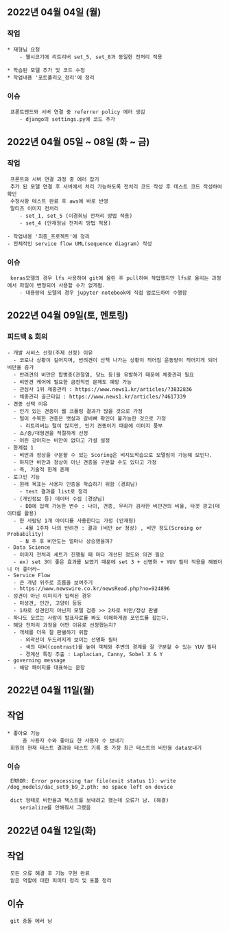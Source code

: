 ## 2022년 04월 04일 (월)
### 작업
	* 재형님 요청
	 	- 웰시코기에 리트리버 set_5, set_8과 동일한 전처리 적용

	* 학습된 모델 추가 및 코드 수정
	* 작업내용 '포트폴리오_정리'에 정리


### 이슈
	 프론트엔드와 서버 연결 중 referrer policy 에러 생김
	 	- django의 settings.py에 코드 추가

## 2022년 04월 05일 ~ 08일 (화 ~ 금)
### 작업
	 프론트와 서버 연결 과정 중 에러 잡기
	 추가 된 모델 연결 후 서버에서 처리 가능하도록 전처리 코드 작성 후 테스트 코드 작성하여 확인
	 수정사항 테스트 완료 후 aws에 바로 반영
	 말티즈 이미지 전처리
	 	- set_1, set_5 (이경희님 전처리 방법 적용)
		- set_4 (안재형님 전처리 방법 적용)

	- 작업내용 '최종_프로젝트'에 정리
	- 전체적인 service flow UML(sequence diagram) 작성

### 이슈
	 keras모델의 경우 lfs 사용하여 git에 올린 후 pull하여 작업했지만 lfs로 올리는 과정에서 파일이 변형되어 사용할 수가 없게됨.
	 	- 대용량의 모델의 경우 jupyter notebook에 직접 업로드하여 수행함


## 2022년 04월 09일(토, 멘토링)
### 피드백 & 회의
	- 개발 서비스 선정(주제 선정) 이유
	  - 코로나 상황이 길어지며, 반려견이 산책 나가는 상황이 적어짐 운동량이 적어지게 되어 비만율 증가
	  - 반려견의 비만은 합병증(관절염, 당뇨 등)을 유발하기 때문에 체중관리 필요
	  - 비만견 케어에 필요한 금전적인 문제도 예방 가능
	  - 관심사 1위 체중관리 : https://www.news1.kr/articles/?3832836
	  - 체중관리 골근타임 : https://www.news1.kr/articles/?4617339
	- 견종 선택 이유
	  - 인기 있는 견종이 웹 크롤링 결과가 많을 것으로 가정
	  - 털이 수북한 견종은 뱃살과 갈비뼈 확인이 불가능한 것으로 가정
		- 리트리버는 털이 많지만, 인기 견종이기 때문에 이미지 풍부
	  - 소/중/대형견을 적절하게 선정
	  - 어린 강아지는 비만이 없다고 가설 설정
	- 한계점 1
	  - 비만과 정상을 구분할 수 있는 Scoring은 비지도학습으로 모델링이 가능해 보인다.
	  - 하지만 비만과 정상이 아닌 견종을 구분할 수도 있다고 가정
	  - 즉, 기술적 한계 존재
	- 로그인 기능
	  - 원래 목표는 사용자 인증을 학습하기 위함 (경희님)
		- test 결과를 list로 정리
	  - (개인정보 등) 데이터 수집 (경상님)
		- DB에 입력 가능한 변수 : 나이, 견종, 우리가 검사한 비만견의 비율, 타겟 광고(데이터를 활용)
	  - 한 사람당 1개 아이디를 사용한다는 가정 (안재형)
		- 4월 1주차 나의 반려견 : 결과 (비만 or 정상) , 비만 정도(Scroing or Probability)
		- N 주 후 비만도는 얼마나 상승했을까?
	- Data Science
	  - 이미지 전처리 세트가 진행될 때 마다 개선된 정도와 의견 필요
	  - ex) set 3이 좋은 효과를 보였기 때문에 set 3 + 선명화 + YUV 필터 적용을 해봤더니 더 좋더라~
	- Service Flow
	  - 큰 개념 위주로 흐름을 보여주기
	  - https://www.newswire.co.kr/newsRead.php?no=924896
	- 성견이 아닌 이미지가 입력된 경우
	  - 미성견, 인간, 고양이 등등
	  - 1차로 성견인지 아닌지 모델 검증 >> 2차로 비만/정상 판별
	- 하나도 모르는 사람이 발표자료를 봐도 이해하게끔 포인트를 잡는다.
	- 해당 전처리 과정을 어떤 이유로 선정했는지?
	  - 객체를 더욱 잘 판별하기 위함
		- 외곽선이 두드러지게 보이는 선명화 필터
		- 색의 대비(contrast)를 높여 객체와 주변의 경계를 잘 구분할 수 있는 YUV 필터
		- 경계선 특징 추출 : Laplacian, Canny, Sobel X & Y
	- governing message
	  - 해당 페이지를 대표하는 문장


## 2022년 04월 11일(월)
## 작업
	* 좋아요 기능
		 총 사용자 수와 좋아요 한 사용자 수 보내기
	 회원의 현재 테스트 결과와 테스트 기록 중 가장 최근 테스트의 비만율 data보내기


### 이슈
	 ERROR: Error processing tar file(exit status 1): write /dog_models/dac_set9_b9_2.pth: no space left on device

	 dict 형태로 비만율과 텍스트를 보내려고 했는데 오류가 남. (해결)
	 	serialize를 안해줘서 그랬음

## 2022년 04월 12일(화)
## 작업
	 모든 오류 해결 후 기능 구현 완료
	 맡은 역할에 대한 피피티 정리 및 포폴 정리 

## 이슈
	 git 충돌 에러 남





















